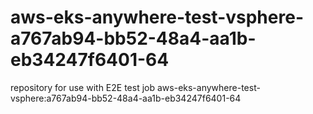 # aws-eks-anywhere-test-vsphere-a767ab94-bb52-48a4-aa1b-eb34247f6401-64
repository for use with E2E test job aws-eks-anywhere-test-vsphere:a767ab94-bb52-48a4-aa1b-eb34247f6401-64
